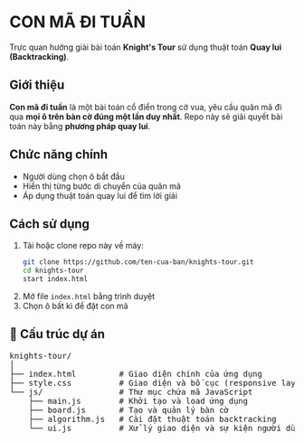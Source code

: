 # CON MÃ ĐI TUẦN

Trực quan hướng giải bài toán **Knight's Tour** sử dụng thuật toán **Quay lui (Backtracking)**.

## Giới thiệu

**Con mã đi tuần** là một bài toán cổ điển trong cờ vua, yêu cầu quân mã đi qua **mọi ô trên bàn cờ đúng một lần duy nhất**. Repo này sẽ giải quyết bài toán này bằng **phương pháp quay lui**.

## Chức năng chính

- Người dùng chọn ô bắt đầu 
- Hiển thị từng bước di chuyển của quân mã  
- Áp dụng thuật toán quay lui để tìm lời giải  

## Cách sử dụng

1. Tải hoặc clone repo này về máy:
    ```bash
    git clone https://github.com/ten-cua-ban/knights-tour.git
    cd knights-tour
    start index.html
    ```
2. Mở file `index.html` bằng trình duyệt
3. Chọn ô bất kì để đặt con mã

## 📁 Cấu trúc dự án

<pre>
knights-tour/
│
├── index.html         # Giao diện chính của ứng dụng
├── style.css          # Giao diện và bố cục (responsive layout)
└── js/                # Thư mục chứa mã JavaScript
    ├── main.js        # Khởi tạo và load ứng dụng
    ├── board.js       # Tạo và quản lý bàn cờ
    ├── algorithm.js   # Cài đặt thuật toán backtracking
    └── ui.js          # Xử lý giao diện và sự kiện người dùng
</pre>

